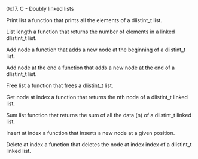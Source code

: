 0x17. C - Doubly linked lists

Print list a function that prints all the elements of a dlistint_t list.

List length a function that returns the number of elements in a linked dlistint_t list.

Add node a function that adds a new node at the beginning of a dlistint_t list.

Add node at the end a function that adds a new node at the end of a dlistint_t list.

Free list a function that frees a dlistint_t list.

Get node at index a function that returns the nth node of a dlistint_t linked list.

Sum list function that returns the sum of all the data (n) of a dlistint_t linked list.

Insert at index a function that inserts a new node at a given position.

Delete at index a function that deletes the node at index index of a dlistint_t linked list.

